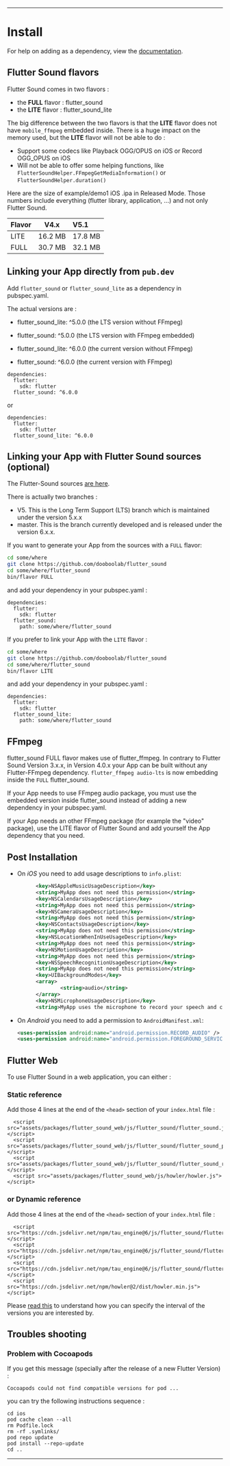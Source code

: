 --------------------------------------------------------------------------------------------------------------

# Install

For help on adding as a dependency, view the [documentation](https://flutter.io/using-packages/).

## Flutter Sound flavors

Flutter Sound comes in two flavors :
- the **FULL** flavor : flutter_sound
- the **LITE** flavor : flutter_sound_lite

The big difference between the two flavors is that the **LITE** flavor does not have `mobile_ffmpeg` embedded inside.
There is a huge impact on the memory used, but the **LITE** flavor will not be able to do :
- Support some codecs like Playback OGG/OPUS on iOS or Record OGG_OPUS on iOS
- Will not be able to offer some helping functions, like `FlutterSoundHelper.FFmpegGetMediaInformation()` or `FlutterSoundHelper.duration()`

Here are the size of example/demo1 iOS .ipa in Released Mode.
Those numbers include everything (flutter library, application, ...) and not only Flutter Sound.

| Flavor  |  V4.x    |  V5.1   |
| --------| :-------:|:--------|
| LITE    | 16.2 MB  | 17.8 MB |
| FULL    | 30.7 MB  | 32.1 MB |

## Linking your App directly from `pub.dev`

Add `flutter_sound` or `flutter_sound_lite` as a dependency in pubspec.yaml.

The actual versions are :
- flutter_sound_lite: ^5.0.0  (the LTS version without FFmpeg)
- flutter_sound: ^5.0.0       (the LTS version with FFmpeg embedded)

- flutter_sound_lite: ^6.0.0  (the current version without FFmpeg)
- flutter_sound: ^6.0.0       (the current version with FFmpeg)

```
dependencies:
  flutter:
    sdk: flutter
  flutter_sound: ^6.0.0
```
or
```
dependencies:
  flutter:
    sdk: flutter
  flutter_sound_lite: ^6.0.0
```

## Linking your App with Flutter Sound sources (optional)

The Flutter-Sound sources [are here](https://github.com/dooboolab/flutter_sound).

There is actually two branches :
- V5. This is the Long Term Support (LTS) branch which is maintained under the version 5.x.x
- master. This is the branch currently developed and is released under the version 6.x.x.

If you want to generate your App from the sources with a `FULL` flavor:

```sh
cd some/where
git clone https://github.com/dooboolab/flutter_sound
cd some/where/flutter_sound
bin/flavor FULL
```

and add your dependency in your pubspec.yaml :

```
dependencies:
  flutter:
    sdk: flutter
  flutter_sound:
    path: some/where/flutter_sound
```

If you prefer to link your App with the `LITE` flavor :

```sh
cd some/where
git clone https://github.com/dooboolab/flutter_sound
cd some/where/flutter_sound
bin/flavor LITE
```

and add your dependency in your pubspec.yaml :

```
dependencies:
  flutter:
    sdk: flutter
  flutter_sound_lite:
    path: some/where/flutter_sound
```



## FFmpeg

flutter_sound FULL flavor makes use of flutter_ffmpeg. In contrary to Flutter Sound Version 3.x.x, in Version 4.0.x your App can be built without any Flutter-FFmpeg dependency.
```flutter_ffmpeg audio-lts``` is now embedding inside the `FULL` flutter_sound.

If your App needs to use FFmpeg audio package, you must use the embedded version inside flutter_sound instead of adding a new dependency in your pubspec.yaml.

If your App needs an other FFmpeg package (for example the "video" package), use the LITE flavor of Flutter Sound and add yourself the App dependency that you need.


## Post Installation

- On _iOS_ you need to add usage descriptions to `info.plist`:

  ```xml
        <key>NSAppleMusicUsageDescription</key>
        <string>MyApp does not need this permission</string>
        <key>NSCalendarsUsageDescription</key>
        <string>MyApp does not need this permission</string>
        <key>NSCameraUsageDescription</key>
        <string>MyApp does not need this permission</string>
        <key>NSContactsUsageDescription</key>
        <string>MyApp does not need this permission</string>
        <key>NSLocationWhenInUseUsageDescription</key>
        <string>MyApp does not need this permission</string>
        <key>NSMotionUsageDescription</key>
        <string>MyApp does not need this permission</string>
        <key>NSSpeechRecognitionUsageDescription</key>
        <string>MyApp does not need this permission</string>
        <key>UIBackgroundModes</key>
        <array>
                <string>audio</string>
        </array>
        <key>NSMicrophoneUsageDescription</key>
        <string>MyApp uses the microphone to record your speech and convert it to text.</string>
  ```

- On _Android_ you need to add a permission to `AndroidManifest.xml`:

  ```xml
  <uses-permission android:name="android.permission.RECORD_AUDIO" />
  <uses-permission android:name="android.permission.FOREGROUND_SERVICE" />
  ```

## Flutter Web

To use Flutter Sound in a web application, you can either :

### Static reference

Add those 4 lines at the end of the `<head>` section of your `index.html` file :
```
  <script src="assets/packages/flutter_sound_web/js/flutter_sound/flutter_sound.js"></script>
  <script src="assets/packages/flutter_sound_web/js/flutter_sound/flutter_sound_player.js"></script>
  <script src="assets/packages/flutter_sound_web/js/flutter_sound/flutter_sound_recorder.js"></script>
  <script src="assets/packages/flutter_sound_web/js/howler/howler.js"></script>
```

### or Dynamic reference

Add those 4 lines at the end of the `<head>` section of your `index.html` file :
```
  <script src="https://cdn.jsdelivr.net/npm/tau_engine@6/js/flutter_sound/flutter_sound.min.js"></script>
  <script src="https://cdn.jsdelivr.net/npm/tau_engine@6/js/flutter_sound/flutter_sound_player.min.js"></script>
  <script src="https://cdn.jsdelivr.net/npm/tau_engine@6/js/flutter_sound/flutter_sound_recorder.min.js"></script>
  <script src="https://cdn.jsdelivr.net/npm/howler@2/dist/howler.min.js"></script>
```

Please [read this](https://www.jsdelivr.com/features) to understand how you can specify the interval of the versions you are interested by.

## Troubles shooting

### Problem with Cocoapods

If you get this message (specially after the release of a new Flutter Version) :
```
Cocoapods could not find compatible versions for pod ...
```

you can try the following instructions sequence :
```
cd ios
pod cache clean --all
rm Podfile.lock
rm -rf .symlinks/
pod repo update
pod install --repo-update
cd ..
```

-----------------------------------------------------------------------------------------------------------------------------------------------------------------
